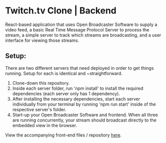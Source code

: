 # Twitch.tv Clone | Backend

React-based application that uses Open Broadcaster Software to supply a video feed, a basic Real Time Message Protocol Server to process the stream, a simple server to track which streams are broadcasting, and a user interface for viewing those streams.

## Setup:

There are two different servers that need deployed in order to get things running. Setup for each is identical and ~straightforward.

1. Clone-down this repository.
2. Inside each server folder, run 'npm install' to install the required dependencies (each server only has 1 dependency).
3. After installing the necessary dependencies, start each server individually from your terminal by running 'npm run start' inside of the respective server's folder.
4. Start-up your Open Broadcaster Software and frontend. When all three are running concurrently, your stream should broadcast directly to the embedded view in the browser.

View the accompanying front-end files / repository <a href="https://github.com/tytysam/simple-twitch.tv-clone-fe" target="_blank" >here</a>.
